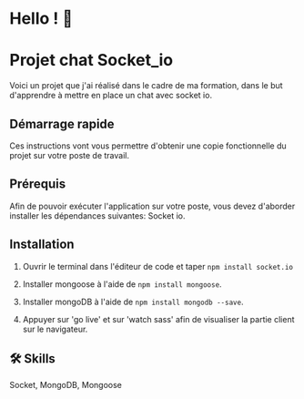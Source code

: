 # Hello ! 👋

# Projet chat Socket_io 

Voici un projet que j'ai réalisé dans le cadre de ma formation, dans le but d'apprendre à mettre en place un chat avec socket io.

## Démarrage rapide

Ces instructions vont vous permettre d'obtenir une copie fonctionnelle du projet sur votre poste de travail.

## Prérequis

Afin de pouvoir exécuter l'application sur votre poste, vous devez d'aborder installer les dépendances suivantes: Socket io. 

## Installation

  1. Ouvrir le terminal dans l'éditeur de code et taper `npm install socket.io`

  2. Installer mongoose à l'aide de `npm install mongoose`.

  3. Installer mongoDB à l'aide de `npm install mongodb --save`.

  4. Appuyer sur 'go live' et sur 'watch sass' afin de visualiser la partie client sur le navigateur.

## 🛠 Skills

Socket, MongoDB, Mongoose
